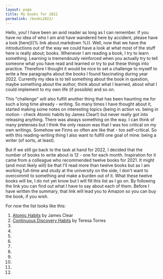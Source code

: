 ```yaml
---
layout: page
title: My books for 2022
permalink: /books2022/
---
```


Hello, you! I have been an avid reader as long as I can remember. If you have no idea of who I am and have wandered here by accident, please have a look [here]({% link about.markdown %}). Well, now that we have the introductions out of the way we could have a look at what most of the stuff here is really about; books. Whenever I am reading a book, I try to learn something. Learning is tremendously reinforced when you actually try to tell someone what you have read and learned or try to put these things into practice. Therefore I thought it would be nice to set a challenge to myself to write a few paragraphs about the books I found fascinating during year 2022. Currently my idea is to tell something about the book in question, maybe something about the author, think about what I learned, about what I could implement to my own life (if possible) and so on. 

This "challenge" will also fulfill another thing that has been haunting me for such a long time already - writing. So many times I have thought about it, started making some notes on interesting topics (being in action vs. being in motion - check Atomic habits by James Clear!) but never really got into releasing anything. There was always something on the way. I can think of many pretenses but I think the only reason was that I was too critical on my own writings. Somehow we Finns so often are like that - too self-critical. So with this reading-writing thing I also want to fulfill one goal of mine: being a writer (of sorts, at least). 

But if we still go back to the task at hand for 2022, I decided that the number of books to write about is 12 - one for each month. Inspiration for it came from a colleague who recommended twelve books for 2021. It might (and most likely will) be that I'll read more than twelve books but as I am working full-time and study at the university on the side, I don't want to overcommit to something and make a burden out of it. What these twelve books will be, I do not yet know but I will fill this list as I go on. By following the link you can find out what I have to say about each of them. Before I have written the summary, that link will lead you to Amazon so you can buy the book, if you wish. 

For now the list looks like this: 
1. [Atomic Habits](https://www.amazon.com/Atomic-Habits-Proven-Build-Break/dp/0735211299) by James Clear
2. [Continuous Discovery Habits]() by Teresa Torres
3. 
4. 
5. 
6. 
7. 
8. 
9.  
10. 
11. 
12. 
    <!-- [Inspired - how to create tech products customers love](https://www.amazon.com/INSPIRED-Create-Tech-Products-Customers/dp/1119387507) by Marty Cagan --> 